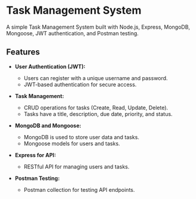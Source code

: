 # Task Management System

A simple Task Management System built with Node.js, Express, MongoDB, Mongoose, JWT authentication, and Postman testing.

## Features

- **User Authentication (JWT):**
  - Users can register with a unique username and password.
  - JWT-based authentication for secure access.

- **Task Management:**
  - CRUD operations for tasks (Create, Read, Update, Delete).
  - Tasks have a title, description, due date, priority, and status.

- **MongoDB and Mongoose:**
  - MongoDB is used to store user data and tasks.
  - Mongoose models for users and tasks.

- **Express for API:**
  - RESTful API for managing users and tasks.

- **Postman Testing:**
  - Postman collection for testing API endpoints.
